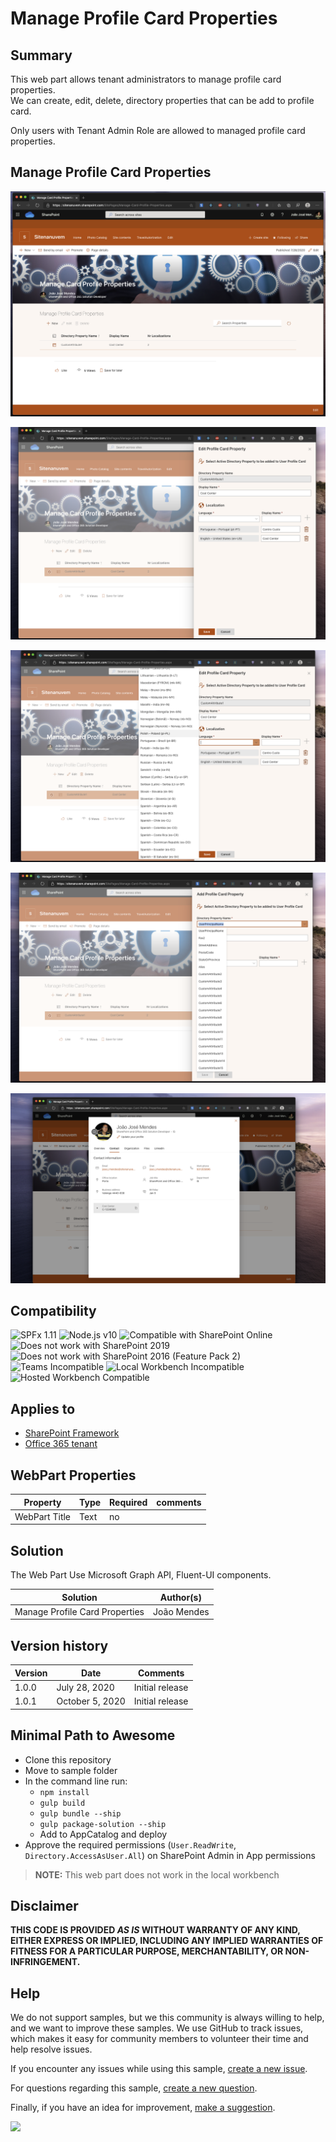 # Manage Profile Card Properties 

## Summary

This web part allows tenant administrators to manage profile card properties.  
We can create, edit, delete, directory properties that can be add to profile card.

Only users with Tenant Admin Role are allowed to managed profile card properties. 

## Manage Profile Card Properties

![manageProps](assets/Screenshot1.png)

![manageProps](assets/Screenshot2.png)

![manageProps](assets/Screenshot3.png)

![manageProps](assets/Screenshot4.png)

![manageProps](assets/Screenshot5.png)


## Compatibility

![SPFx 1.11](https://img.shields.io/badge/SPFx-1.11.0-green.svg)
![Node.js v10](https://img.shields.io/badge/Node.js-v10-green.svg)
![Compatible with SharePoint Online](https://img.shields.io/badge/SharePoint%20Online-Compatible-green.svg)
![Does not work with SharePoint 2019](https://img.shields.io/badge/SharePoint%20Server%202019-Incompatible-red.svg "SharePoint Server 2019 requires SPFx 1.4.1 or lower")
![Does not work with SharePoint 2016 (Feature Pack 2)](https://img.shields.io/badge/SharePoint%20Server%202016%20(Feature%20Pack%202)-Incompatible-red.svg "SharePoint Server 2016 Feature Pack 2 requires SPFx 1.1")
![Teams Incompatible](https://img.shields.io/badge/Teams-Incompatible-lightgrey.svg)
![Local Workbench Incompatible](https://img.shields.io/badge/Local%20Workbench-Incompatible-red.svg "This solution requires access to Microsoft Graph API")
![Hosted Workbench Compatible](https://img.shields.io/badge/Hosted%20Workbench-Compatible-green.svg)

## Applies to

* [SharePoint Framework](https://docs.microsoft.com/sharepoint/dev/spfx/sharepoint-framework-overview)
* [Office 365 tenant](https://docs.microsoft.com/sharepoint/dev/spfx/set-up-your-development-environment)

## WebPart Properties
 
Property |Type|Required| comments
--------------------|----|--------|----------
WebPart Title| Text| no|
 

## Solution

The Web Part Use Microsoft Graph API, Fluent-UI components.

Solution|Author(s)
--------|---------
Manage Profile Card Properties |João Mendes

## Version history

Version|Date|Comments
-------|----|--------
1.0.0|July 28, 2020|Initial release
1.0.1|October 5, 2020|Initial release

## Minimal Path to Awesome

- Clone this repository
- Move to sample folder
- In the command line run:
  - `npm install`
  - `gulp build`
  - `gulp bundle --ship`
  - `gulp package-solution --ship`
  - Add to AppCatalog and deploy
- Approve the required permissions (`User.ReadWrite`, `Directory.AccessAsUser.All`) on SharePoint Admin in App permissions

> **NOTE:** This web part does not work in the local workbench


## Disclaimer

**THIS CODE IS PROVIDED *AS IS* WITHOUT WARRANTY OF ANY KIND, EITHER EXPRESS OR IMPLIED, INCLUDING ANY IMPLIED WARRANTIES OF FITNESS FOR A PARTICULAR PURPOSE, MERCHANTABILITY, OR NON-INFRINGEMENT.**

## Help

We do not support samples, but we this community is always willing to help, and we want to improve these samples. We use GitHub to track issues, which makes it easy for  community members to volunteer their time and help resolve issues.

If you encounter any issues while using this sample, [create a new issue](https://github.com/pnp/sp-dev-fx-webparts/issues/new?assignees=&labels=Needs%3A+Triage+%3Amag%3A%2Ctype%3Abug-suspected&template=bug-report.yml&sample=react-manage-profile-card-properties&authors=@joaojmendes&title=react-manage-profile-card-properties%20-%20).

For questions regarding this sample, [create a new question](https://github.com/pnp/sp-dev-fx-webparts/issues/new?assignees=&labels=Needs%3A+Triage+%3Amag%3A%2Ctype%3Abug-suspected&template=question.yml&sample=react-manage-profile-card-properties&authors=@joaojmendes&title=react-manage-profile-card-properties%20-%20).

Finally, if you have an idea for improvement, [make a suggestion](https://github.com/pnp/sp-dev-fx-webparts/issues/new?assignees=&labels=Needs%3A+Triage+%3Amag%3A%2Ctype%3Abug-suspected&template=suggestion.yml&sample=react-manage-profile-card-properties&authors=@joaojmendes&title=react-manage-profile-card-properties%20-%20).

<img src="https://telemetry.sharepointpnp.com/sp-dev-fx-webparts/samples/react-manage-profile-card-properties" />
